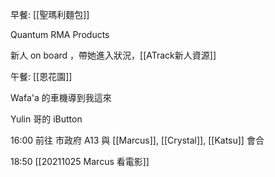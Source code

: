 
早餐: [[聖瑪利麵包]]

Quantum RMA Products

新人 on board ，帶她進入狀況，[[ATrack新人資源]]

午餐: [[恩花園]]

Wafa'a 的車機導到我這來

Yulin 哥的 iButton 

16:00 前往 市政府 A13 與 [[Marcus]], [[Crystal]], [[Katsu]] 會合

18:50 [[20211025 Marcus 看電影]]